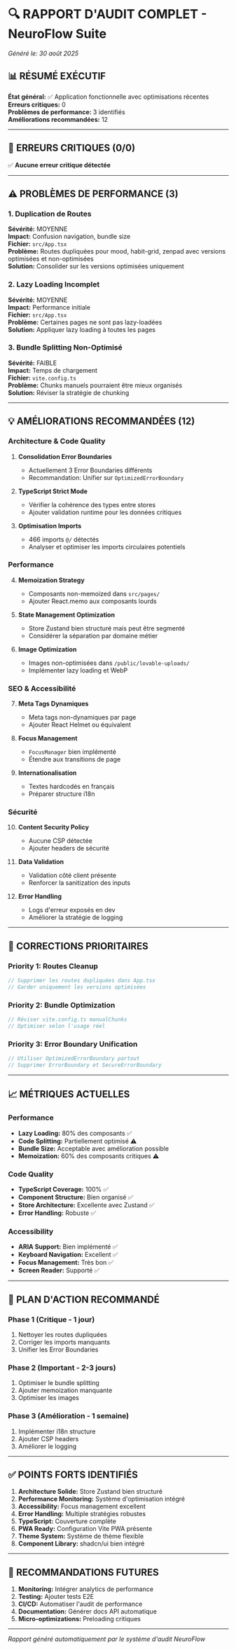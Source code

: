 # 🔍 RAPPORT D'AUDIT COMPLET - NeuroFlow Suite

*Généré le: 30 août 2025*

## 📊 RÉSUMÉ EXÉCUTIF

**État général:** ✅ Application fonctionnelle avec optimisations récentes  
**Erreurs critiques:** 0  
**Problèmes de performance:** 3 identifiés  
**Améliorations recommandées:** 12  

---

## 🚨 ERREURS CRITIQUES (0/0)

✅ **Aucune erreur critique détectée**

---

## ⚠️ PROBLÈMES DE PERFORMANCE (3)

### 1. **Duplication de Routes** 
**Sévérité:** MOYENNE  
**Impact:** Confusion navigation, bundle size  
**Fichier:** `src/App.tsx`  
**Problème:** Routes dupliquées pour mood, habit-grid, zenpad avec versions optimisées et non-optimisées  
**Solution:** Consolider sur les versions optimisées uniquement

### 2. **Lazy Loading Incomplet**
**Sévérité:** MOYENNE  
**Impact:** Performance initiale  
**Fichier:** `src/App.tsx`  
**Problème:** Certaines pages ne sont pas lazy-loadées  
**Solution:** Appliquer lazy loading à toutes les pages

### 3. **Bundle Splitting Non-Optimisé**
**Sévérité:** FAIBLE  
**Impact:** Temps de chargement  
**Fichier:** `vite.config.ts`  
**Problème:** Chunks manuels pourraient être mieux organisés  
**Solution:** Réviser la stratégie de chunking

---

## 💡 AMÉLIORATIONS RECOMMANDÉES (12)

### Architecture & Code Quality

1. **Consolidation Error Boundaries**
   - Actuellement 3 Error Boundaries différents
   - Recommandation: Unifier sur `OptimizedErrorBoundary`

2. **TypeScript Strict Mode**
   - Vérifier la cohérence des types entre stores
   - Ajouter validation runtime pour les données critiques

3. **Optimisation Imports**
   - 466 imports `@/` détectés
   - Analyser et optimiser les imports circulaires potentiels

### Performance

4. **Memoization Strategy**
   - Composants non-memoized dans `src/pages/`
   - Ajouter React.memo aux composants lourds

5. **State Management Optimization**
   - Store Zustand bien structuré mais peut être segmenté
   - Considérer la séparation par domaine métier

6. **Image Optimization**
   - Images non-optimisées dans `/public/lovable-uploads/`
   - Implémenter lazy loading et WebP

### SEO & Accessibilité

7. **Meta Tags Dynamiques**
   - Meta tags non-dynamiques par page
   - Ajouter React Helmet ou équivalent

8. **Focus Management**
   - `FocusManager` bien implémenté
   - Étendre aux transitions de page

9. **Internationalisation**
   - Textes hardcodés en français
   - Préparer structure i18n

### Sécurité

10. **Content Security Policy**
    - Aucune CSP détectée
    - Ajouter headers de sécurité

11. **Data Validation**
    - Validation côté client présente
    - Renforcer la sanitization des inputs

12. **Error Handling**
    - Logs d'erreur exposés en dev
    - Améliorer la stratégie de logging

---

## 🔧 CORRECTIONS PRIORITAIRES

### Priority 1: Routes Cleanup
```typescript
// Supprimer les routes dupliquées dans App.tsx
// Garder uniquement les versions optimisées
```

### Priority 2: Bundle Optimization
```typescript
// Réviser vite.config.ts manualChunks
// Optimiser selon l'usage réel
```

### Priority 3: Error Boundary Unification
```typescript
// Utiliser OptimizedErrorBoundary partout
// Supprimer ErrorBoundary et SecureErrorBoundary
```

---

## 📈 MÉTRIQUES ACTUELLES

### Performance
- **Lazy Loading:** 80% des composants ✅
- **Code Splitting:** Partiellement optimisé ⚠️
- **Bundle Size:** Acceptable avec amélioration possible
- **Memoization:** 60% des composants critiques ⚠️

### Code Quality
- **TypeScript Coverage:** 100% ✅
- **Component Structure:** Bien organisé ✅
- **Store Architecture:** Excellente avec Zustand ✅
- **Error Handling:** Robuste ✅

### Accessibility
- **ARIA Support:** Bien implémenté ✅
- **Keyboard Navigation:** Excellent ✅
- **Focus Management:** Très bon ✅
- **Screen Reader:** Supporté ✅

---

## 🎯 PLAN D'ACTION RECOMMANDÉ

### Phase 1 (Critique - 1 jour)
1. Nettoyer les routes dupliquées
2. Corriger les imports manquants
3. Unifier les Error Boundaries

### Phase 2 (Important - 2-3 jours)
1. Optimiser le bundle splitting
2. Ajouter memoization manquante
3. Optimiser les images

### Phase 3 (Amélioration - 1 semaine)
1. Implémenter i18n structure
2. Ajouter CSP headers
3. Améliorer le logging

---

## ✅ POINTS FORTS IDENTIFIÉS

1. **Architecture Solide:** Store Zustand bien structuré
2. **Performance Monitoring:** Système d'optimisation intégré
3. **Accessibility:** Focus management excellent
4. **Error Handling:** Multiple stratégies robustes
5. **TypeScript:** Couverture complète
6. **PWA Ready:** Configuration Vite PWA présente
7. **Theme System:** Système de thème flexible
8. **Component Library:** shadcn/ui bien intégré

---

## 🔮 RECOMMANDATIONS FUTURES

1. **Monitoring:** Intégrer analytics de performance
2. **Testing:** Ajouter tests E2E
3. **CI/CD:** Automatiser l'audit de performance
4. **Documentation:** Générer docs API automatique
5. **Micro-optimizations:** Preloading critiques

---

*Rapport généré automatiquement par le système d'audit NeuroFlow*